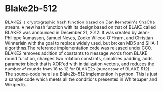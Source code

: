 # Blake2b-512
BLAKE2 is cryptographic hash function based on Dan Bernstein's ChaCha stream.
A new hash function with its design based on that of BLAKE called BLAKE2 was announced in December 21, 2012. It was created by Jean-Philippe Aumasson, Samuel Neves, Zooko Wilcox-O'Hearn, and Christian Winnerlein with the goal to replace widely used, but broken MD5 and SHA-1 algorithms.The reference implementation code was released under CC0.
BLAKE2 removes addition of constants to message words from BLAKE round function, changes two rotation constants, simplifies padding, adds parameter block that is XOR'ed with initialization vectors, and reduces the number of rounds from 16 to 12 for BLAKE2b (successor of BLAKE-512).
The source-code here is a Blake2b-512 implemention in python.
This is just a sample code which meets all the conditions presented in Whitepaper and Wikipedia.
